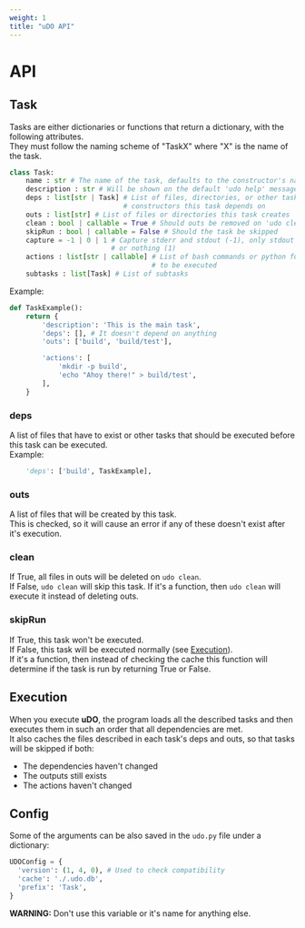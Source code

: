 ```yaml
---
weight: 1
title: "uDO API"
---
```


# API

## Task
Tasks are either dictionaries or functions that return a dictionary, with the following attributes.  
They must follow the naming scheme of "TaskX" where "X" is the name of the task.
```py
class Task:
    name : str # The name of the task, defaults to the constructor's name
    description : str # Will be shown on the default 'udo help' message
    deps : list[str | Task] # List of files, directories, or other task
                            # constructors this task depends on 
    outs : list[str] # List of files or directories this task creates
    clean : bool | callable = True # Should outs be removed on 'udo clean'
    skipRun : bool | callable = False # Should the task be skipped
    capture = -1 | 0 | 1 # Capture stderr and stdout (-1), only stdout (0),
                         # or nothing (1)
    actions : list[str | callable] # List of bash commands or python functions
                                   # to be executed
    subtasks : list[Task] # List of subtasks
```

Example:
```py
def TaskExample():
    return {
        'description': 'This is the main task',
        'deps': [], # It doesn't depend on anything
        'outs': ['build', 'build/test'],

        'actions': [
            'mkdir -p build',
            'echo "Ahoy there!" > build/test',
        ],
    }
```

### deps
A list of files that have to exist or other tasks that should be executed before this task can be executed.  
Example:
```py
    'deps': ['build', TaskExample],
```

### outs
A list of files that will be created by this task.  
This is checked, so it will cause an error if any of these doesn't exist after it's execution.

### clean
If True, all files in outs will be deleted on `udo clean`.  
If False, `udo clean` will skip this task.
If it's a function, then `udo clean` will execute it instead of deleting outs.

### skipRun
If True, this task won't be executed.  
If False, this task will be executed normally (see [Execution](#execution)).  
If it's a function, then instead of checking the cache this function will determine if the task is run by returning True or False.  

## Execution
When you execute **uDO**, the program loads all the described tasks and then executes them in such an order that all dependencies are met.  
It also caches the files described in each task's deps and outs, so that tasks will be skipped if both:
* The dependencies haven't changed
* The outputs still exists
* The actions haven't changed

<!-- TODO: Graph -->
<!-- TODO: TaskGraph design -->

## Config
Some of the arguments can be also saved in the `udo.py` file under a dictionary:
```py
UDOConfig = {
  'version': (1, 4, 0), # Used to check compatibility
  'cache': './.udo.db',
  'prefix': 'Task',
}
```
**WARNING:** Don't use this variable or it's name for anything else.
